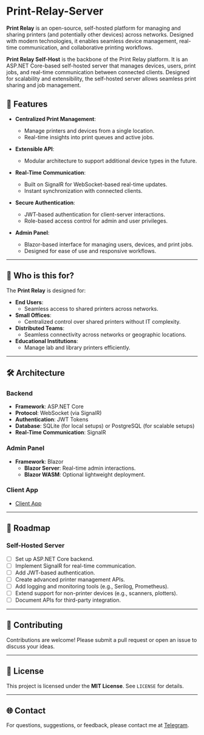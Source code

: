 # Print-Relay-Server
**Print Relay** is an open-source, self-hosted platform for managing and sharing printers (and potentially other devices) across networks. Designed with modern technologies, it enables seamless device management, real-time communication, and collaborative printing workflows.

**Print Relay Self-Host** is the backbone of the Print Relay platform. It is an ASP.NET Core-based self-hosted server that manages devices, users, print jobs, and real-time communication between connected clients. Designed for scalability and extensibility, the self-hosted server allows seamless print sharing and job management.


## 🚀 Features

- **Centralized Print Management**:
    
    - Manage printers and devices from a single location.
    - Real-time insights into print queues and active jobs.
- **Extensible API**:
    
    - Modular architecture to support additional device types in the future.
- **Real-Time Communication**:
    
    - Built on SignalR for WebSocket-based real-time updates.
    - Instant synchronization with connected clients.
- **Secure Authentication**:
    
    - JWT-based authentication for client-server interactions.
    - Role-based access control for admin and user privileges.
- **Admin Panel**:
    
    - Blazor-based interface for managing users, devices, and print jobs.
    - Designed for ease of use and responsive workflows.

---

## 🌱 Who is this for?

The **Print Relay** is designed for:

- **End Users**:
    - Seamless access to shared printers across networks.
- **Small Offices**:
    - Centralized control over shared printers without IT complexity.
- **Distributed Teams**:
    - Seamless connectivity across networks or geographic locations.
- **Educational Institutions**:
    - Manage lab and library printers efficiently.

---

## 🛠️ Architecture

### Backend

- **Framework**: ASP.NET Core
- **Protocol**: WebSocket (via SignalR)
- **Authentication**: JWT Tokens
- **Database**: SQLite (for local setups) or PostgreSQL (for scalable setups)
- **Real-Time Communication**: SignalR

### Admin Panel

- **Framework**: Blazor
    - **Blazor Server**: Real-time admin interactions.
    - **Blazor WASM**: Optional lightweight deployment.

### Client App

- [Client App](https://github.com/SaintScraTchY/Print-Relay-App)

---

## 🔄 Roadmap

### Self-Hosted Server

- [ ]  Set up ASP.NET Core backend.
- [ ]  Implement SignalR for real-time communication.
- [ ]  Add JWT-based authentication.
- [ ]  Create advanced printer management APIs.
- [ ]  Add logging and monitoring tools (e.g., Serilog, Prometheus).
- [ ]  Extend support for non-printer devices (e.g., scanners, plotters).
- [ ]  Document APIs for third-party integration.

---

## 🤝 Contributing

Contributions are welcome! Please submit a pull request or open an issue to discuss your ideas.

---

## 📜 License

This project is licensed under the **MIT License**. See `LICENSE` for details.

---

## 🌐 Contact

For questions, suggestions, or feedback, please contact me at [Telegram](https://t.me/SaintScraTchY).
